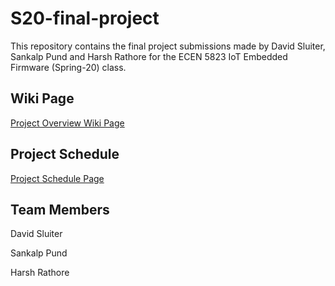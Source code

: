# S20-final-project
This repository contains the final project submissions made by David Sluiter, Sankalp Pund and Harsh Rathore for the ECEN 5823 IoT Embedded Firmware (Spring-20) class.

## Wiki Page
[Project Overview Wiki Page](https://github.com/CU-ECEN-5823/f20-final-project/wiki/Project-Overview)

## Project Schedule
[Project Schedule Page](https://github.com/CU-ECEN-5823/f20-final-project/wiki/Project-Schedule)

## Team Members
David Sluiter

Sankalp Pund

Harsh Rathore
